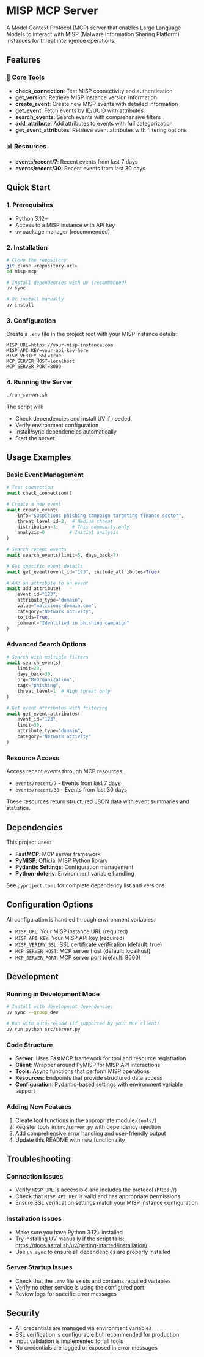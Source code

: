 # MISP MCP Server

A Model Context Protocol (MCP) server that enables Large Language Models to interact with MISP (Malware Information Sharing Platform) instances for threat intelligence operations.

## Features

### 🔧 Core Tools
- **check_connection**: Test MISP connectivity and authentication
- **get_version**: Retrieve MISP instance version information
- **create_event**: Create new MISP events with detailed information
- **get_event**: Fetch events by ID/UUID with attributes
- **search_events**: Search events with comprehensive filters
- **add_attribute**: Add attributes to events with full categorization
- **get_event_attributes**: Retrieve event attributes with filtering options

### 📊 Resources
- **events/recent/7**: Recent events from last 7 days
- **events/recent/30**: Recent events from last 30 days

## Quick Start

### 1. Prerequisites
- Python 3.12+
- Access to a MISP instance with API key
- `uv` package manager (recommended)

### 2. Installation

```bash
# Clone the repository
git clone <repository-url>
cd misp-mcp

# Install dependencies with uv (recommended)
uv sync

# Or install manually
uv install
```

### 3. Configuration

Create a `.env` file in the project root with your MISP instance details:

```env
MISP_URL=https://your-misp-instance.com
MISP_API_KEY=your-api-key-here
MISP_VERIFY_SSL=true
MCP_SERVER_HOST=localhost
MCP_SERVER_PORT=8000
```

### 4. Running the Server

```bash
./run_server.sh
```
The script will:
- Check dependencies and install UV if needed
- Verify environment configuration
- Install/sync dependencies automatically
- Start the server


## Usage Examples

### Basic Event Management

```python
# Test connection
await check_connection()

# Create a new event
await create_event(
    info="Suspicious phishing campaign targeting finance sector",
    threat_level_id=2,  # Medium threat
    distribution=1,     # This community only
    analysis=0         # Initial analysis
)

# Search recent events
await search_events(limit=5, days_back=7)

# Get specific event details
await get_event(event_id="123", include_attributes=True)

# Add an attribute to an event
await add_attribute(
    event_id="123",
    attribute_type="domain",
    value="malicious-domain.com",
    category="Network activity",
    to_ids=True,
    comment="Identified in phishing campaign"
)
```

### Advanced Search Options

```python
# Search with multiple filters
await search_events(
    limit=20,
    days_back=30,
    org="MyOrganization",
    tags="phishing",
    threat_level=1  # High threat only
)

# Get event attributes with filtering
await get_event_attributes(
    event_id="123",
    limit=50,
    attribute_type="domain",
    category="Network activity"
)
```

### Resource Access

Access recent events through MCP resources:
- `events/recent/7` - Events from last 7 days
- `events/recent/30` - Events from last 30 days

These resources return structured JSON data with event summaries and statistics.

## Dependencies

This project uses:
- **FastMCP**: MCP server framework
- **PyMISP**: Official MISP Python library
- **Pydantic Settings**: Configuration management
- **Python-dotenv**: Environment variable handling

See `pyproject.toml` for complete dependency list and versions.

## Configuration Options

All configuration is handled through environment variables:

- `MISP_URL`: Your MISP instance URL (required)
- `MISP_API_KEY`: Your MISP API key (required)
- `MISP_VERIFY_SSL`: SSL certificate verification (default: true)
- `MCP_SERVER_HOST`: MCP server host (default: localhost)
- `MCP_SERVER_PORT`: MCP server port (default: 8000)

## Development

### Running in Development Mode

```bash
# Install with development dependencies
uv sync --group dev

# Run with auto-reload (if supported by your MCP client)
uv run python src/server.py
```

### Code Structure

- **Server**: Uses FastMCP framework for tool and resource registration
- **Client**: Wrapper around PyMISP for MISP API interactions  
- **Tools**: Async functions that perform MISP operations
- **Resources**: Endpoints that provide structured data access
- **Configuration**: Pydantic-based settings with environment variable support

### Adding New Features

1. Create tool functions in the appropriate module (`tools/`)
2. Register tools in `src/server.py` with dependency injection
3. Add comprehensive error handling and user-friendly output
4. Update this README with new functionality

## Troubleshooting

### Connection Issues
- Verify `MISP_URL` is accessible and includes the protocol (https://)
- Check that `MISP_API_KEY` is valid and has appropriate permissions
- Ensure SSL verification settings match your MISP instance configuration

### Installation Issues
- Make sure you have Python 3.12+ installed
- Try installing UV manually if the script fails: https://docs.astral.sh/uv/getting-started/installation/
- Use `uv sync` to ensure all dependencies are properly installed

### Server Startup Issues
- Check that the `.env` file exists and contains required variables
- Verify no other service is using the configured port
- Review logs for specific error messages

## Security

- All credentials are managed via environment variables
- SSL verification is configurable but recommended for production
- Input validation is implemented for all tools
- No credentials are logged or exposed in error messages
